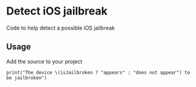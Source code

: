 # Detect iOS jailbreak
Code to help detect a possible iOS jailbreak
## Usage

Add the source to your project

```
print("The device \(isJailbroken ? "appears" : "does not appear") to be jailbroken")
```
